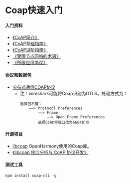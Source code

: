 # Coap快速入门

#### 入门资料
+ [《CoAP简介》](./source/CoAP%E7%AE%80%E4%BB%8B.md)
+ [《CoAP基础指南》](./source/CoAP%E5%9F%BA%E7%A1%80%E6%8C%87%E5%8D%97.md)
+ [《CoAP进阶指南》](./source/CoAP%E8%BF%9B%E9%98%B6%E6%8C%87%E5%8D%97.md)
+ [《受限节点网络的术语》](./source/RFC7228%20-%E3%80%8A%E5%8F%97%E9%99%90%E8%8A%82%E7%82%B9%E7%BD%91%E7%BB%9C%E7%9A%84%E6%9C%AF%E8%AF%AD%E3%80%8B%E4%B8%AD%E6%96%87%E7%89%88.md)
+ [《所限应用协议》](./source/RFC7252-%E3%80%8A%E5%8F%97%E9%99%90%E5%BA%94%E7%94%A8%E5%8D%8F%E8%AE%AE%E3%80%8B%E4%B8%AD%E6%96%87%E7%89%88.md)

#### 协议和数据包
+ [分布式通信COAP协议](https://blog.csdn.net/xgw1010/article/details/109374930)
  + 注：wireshark可能将Coap识别为DTLS，处理方式为：
    ```text
    选择包右键：
        ——> Protocol Preferences
            ——> Frame
                ——> Open Frame Preferences 
            选择CoAP将端口改为5684即可
    ```


#### 开源项目
+ [libcoap](https://github.com/obgm/libcoap) OpenHarmony使用的Coap库。
+ [《libcoap 接口分析与 CoAP 协议开发》](https://blog.csdn.net/song_lee/article/details/105653196)


#### 测试工具
```shell
npm install coap-cli -g
```


